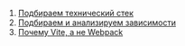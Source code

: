 1. [Подбираем технический стек](Подбираем%20технический%20стек.md)
2. [Подбираем и анализируем зависимости](Подбираем%20и%20анализируем%20зависимости.md)
3. [Почему Vite, а не Webpack](Почему%20Vite,%20а%20не%20Webpack.md)
